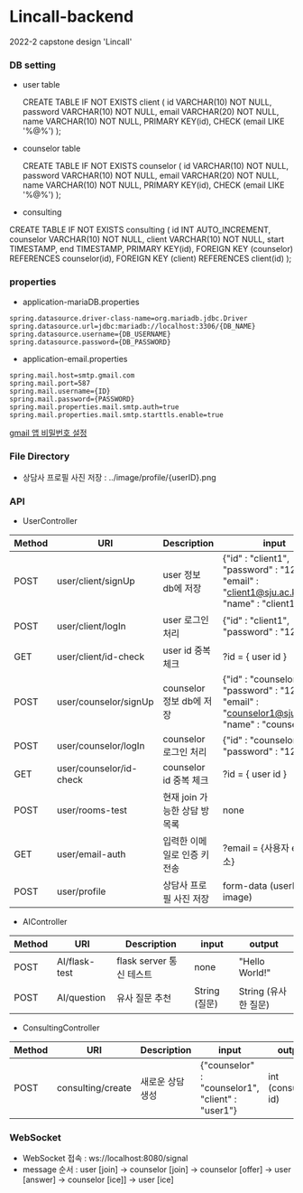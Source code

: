 # Lincall-backend
2022-2 capstone design 'Lincall'

### DB setting
* user table

  CREATE TABLE IF NOT EXISTS client (
  id VARCHAR(10) NOT NULL,
  password VARCHAR(10) NOT NULL,
  email VARCHAR(20) NOT NULL,
  name VARCHAR(10) NOT NULL,
  PRIMARY KEY(id),
  CHECK (email LIKE '%@%')
  );

* counselor table

  CREATE TABLE IF NOT EXISTS counselor (
  id VARCHAR(10) NOT NULL,
  password VARCHAR(10) NOT NULL,
  email VARCHAR(20) NOT NULL,
  name VARCHAR(10) NOT NULL,
  PRIMARY KEY(id),
  CHECK (email LIKE '%@%')
  );

* consulting

CREATE TABLE IF NOT EXISTS consulting (
id INT AUTO_INCREMENT,
counselor VARCHAR(10) NOT NULL,
client VARCHAR(10) NOT NULL,
start TIMESTAMP,
end TIMESTAMP,
PRIMARY KEY(id),
FOREIGN KEY (counselor) REFERENCES counselor(id),
FOREIGN KEY (client) REFERENCES client(id)
);

### properties
* application-mariaDB.properties

```properties
spring.datasource.driver-class-name=org.mariadb.jdbc.Driver
spring.datasource.url=jdbc:mariadb://localhost:3306/{DB_NAME}
spring.datasource.username={DB_USERNAME}
spring.datasource.password={DB_PASSWORD}
```

* application-email.properties

```properties
spring.mail.host=smtp.gmail.com
spring.mail.port=587
spring.mail.username={ID}
spring.mail.password={PASSWORD}
spring.mail.properties.mail.smtp.auth=true
spring.mail.properties.mail.smtp.starttls.enable=true
```
 [gmail 앱 비밀번호 설정](https://support.google.com/mail/answer/185833?hl=ko)

### File Directory
* 상담사 프로필 사진 저장 : ../image/profile/{userID}.png


### API
* UserController

| Method | URI                   | Description         | input                                                                                      | output          |
|--------|-----------------------|---------------------|--------------------------------------------------------------------------------------------|-----------------|
|POST| user/client/signUp    | user 정보 db에 저장    | {"id" : "client1", "password" : "1234", "email" : "client1@sju.ac.kr", "name" : "client1"} | boolean         |
|POST| user/client/logIn       | user 로그인 처리       | {"id" : "client1", "password" : "1234"}                                                    | boolean         |
|GET| user/client/id-check    | user id 중복 체크 | ?id = { user id }                                                                          | boolean         | 
|POST| user/counselor/signUp | counselor 정보 db에 저장    | {"id" : "counselor1", "password" : "1234", "email" : "counselor1@sju.ac.kr", "name" : "counselor1"} | boolean         |
|POST| user/counselor/logIn       | counselor 로그인 처리       | {"id" : "counselor1", "password" : "1234"}                                                      | boolean         |
|GET| user/counselor/id-check    | counselor id 중복 체크 | ?id = { user id }                                                                          | boolean         | 
|POST| user/rooms-test       | 현재 join 가능한 상담 방 목록 | none                                                                                       | List\<String\>  |
|GET| user/email-auth       | 입력한 이메일로 인증 키 전송 | ?email = {사용자 email 주소}                                                                    | String (인증키)    |
|POST| user/profile          | 상담사 프로필 사진 저장 | form-data (userID, image)                                                                  | none            |


* AIController

| Method | URI                   | Description         | input                                                                                      | output          |
|--------|-----------------------|---------------------|--------------------------------------------------------------------------------------------|-----------------|
|POST| AI/flask-test         | flask server 통신 테스트 | none                                                                                       | "Hello World!"  |
|POST| AI/question           | 유사 질문 추천 | String (질문)                                                                                | String (유사한 질문) |


* ConsultingController

| Method | URI                   | Description | input                                                                                     | output              |
|--------|-----------------------|-------------|-------------------------------------------------------------------------------------------|---------------------|
|POST|consulting/create| 새로운 상담 생성| {"counselor" : "counselor1", "client" : "user1"}| int (consulting id) |



### WebSocket 
* WebSocket 접속 : ws://localhost:8080/signal
* message 순서 : user [join] -> counselor [join] -> counselor [offer] -> user [answer] -> counselor [ice]] -> user [ice]
